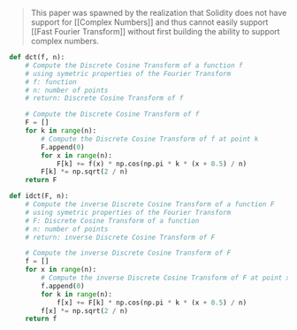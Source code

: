 > This paper was spawned by the realization that Solidity does not have support for [[Complex Numbers]] and thus cannot easily support [[Fast Fourier Transform]] without first building the ability to support complex numbers.


```python
def dct(f, n):
    # Compute the Discrete Cosine Transform of a function f
    # using symetric properties of the Fourier Transform
    # f: function
    # n: number of points
    # return: Discrete Cosine Transform of f

    # Compute the Discrete Cosine Transform of f
    F = []
    for k in range(n):
        # Compute the Discrete Cosine Transform of f at point k
        F.append(0)
        for x in range(n):
            F[k] += f(x) * np.cos(np.pi * k * (x + 0.5) / n)
        F[k] *= np.sqrt(2 / n)
    return F

def idct(F, n):
    # Compute the inverse Discrete Cosine Transform of a function F
    # using symetric properties of the Fourier Transform
    # F: Discrete Cosine Transform of a function
    # n: number of points
    # return: inverse Discrete Cosine Transform of F

    # Compute the inverse Discrete Cosine Transform of F
    f = []
    for x in range(n):
        # Compute the inverse Discrete Cosine Transform of F at point x
        f.append(0)
        for k in range(n):
            f[x] += F[k] * np.cos(np.pi * k * (x + 0.5) / n)
        f[x] *= np.sqrt(2 / n)
    return f
```